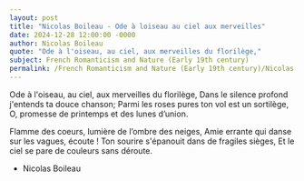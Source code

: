 ```yaml
---
layout: post
title: "Nicolas Boileau - Ode à loiseau au ciel aux merveilles"
date: 2024-12-28 12:00:00 -0000
author: Nicolas Boileau
quote: "Ode à l'oiseau, au ciel, aux merveilles du florilège,"
subject: French Romanticism and Nature (Early 19th century)
permalink: /French Romanticism and Nature (Early 19th century)/Nicolas Boileau/Nicolas Boileau - Ode à loiseau au ciel aux merveilles
---
```


Ode à l'oiseau, au ciel, aux merveilles du florilège,
Dans le silence profond j'entends ta douce chanson;
Parmi les roses pures ton vol est un sortilège,
O, promesse de printemps et des lunes d’union.

Flamme des coeurs, lumière de l’ombre des neiges,
Amie errante qui danse sur les vagues, écoute !
Ton sourire s'épanouit dans de fragiles sièges,
Et le ciel se pare de couleurs sans déroute.

- Nicolas Boileau

